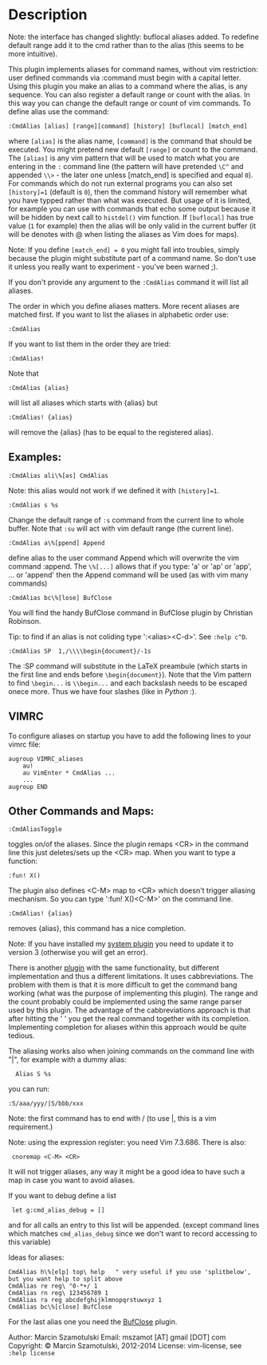 Description
===========

Note: the interface has changed slightly: buflocal aliases added. To redefine
default range add it to the cmd rather than to the alias (this seems to be
more intuitive).


This plugin implements aliases for command names, without vim restriction:
user defined commands via :command must begin with a capital letter. Using
this plugin you make an alias to a command where the alias, is any sequence.
You can also register a default range or count with the alias. In this way
you can change the default range or count of vim commands.
To define alias use the command: 
```viml
:CmdAlias [alias] [range][command] [history] [buflocal] [match_end] 
```
where `[alias]` is the alias name, `[command]` is the command that should be
executed. You might pretend new default `[range]` or count to the command. The
`[alias]` is any vim pattern that will be used to match what you are entering in
the `:` command line (the pattern will have pretended `\C^` and appended `\\>` -
the later one unless [match&#95;end] is specified and equal `0`). For
commands which do not run external programs you can also set `[history]=1`
(default is `0`), then the command history will remember what you have typped
rather than what was executed. But usage of it is limited, for example you can
use with commands that echo some output because it will be hidden by next call
to `histdel()` vim function. If `[buflocal]` has true value (`1` for example)
then the alias will be only valid in the current buffer (it will be denotes
with @ when listing the aliases as Vim does for maps).


Note: If you define `[match_end] = 0` you might fall into troubles, simply
because the plugin might substitute part of a command name.  So don't use
it unless you really want to experiment - you've been warned ;).


If you don't provide any argument to the `:CmdAlias` command it will list all
aliases.


The order in which you define aliases matters. More recent aliases are matched
first. If you want to list the aliases in alphabetic order use:
```viml
:CmdAlias
```
If you want to list them in the order they are tried:
```viml
:CmdAlias!
```
Note that
```viml
:CmdAlias {alias}
```
will list all aliases which starts with {alias} but
```viml
:CmdAlias! {alias}
```
will remove the {alias} (has to be equal to the registered alias).


Examples: 
---------
```viml
:CmdAlias ali\%[as] CmdAlias
```
Note: this alias would not work if we defined it with `[history]=1`.
```viml
:CmdAlias s %s
```
Change the default range of `:s` command from the current line to whole
buffer. Note that `:su` will act with vim default range (the current line).
```viml
:CmdAlias a\%[ppend] Append 
```
define alias to the user command Append which will overwrite the vim command
:append. The  `\%[...]` allows that if you type: 'a' or 'ap' or 'app', ...
or 'append' then the Append command will be used (as with vim many commands)
```viml
:CmdAlias bc\%[lose] BufClose
``` 
You will find the handy BufClose command in BufClose plugin by Christian
Robinson.

Tip: to find if an alias is not coliding type ':\<alias\>\<C-d\>'.
See `:help c^D`.

```viml
:CmdAlias SP  1,/\\\\begin{document}/-1s
```
The :SP command will substitute in the LaTeX preambule (which starts in the
first line and ends before `\begin{document}`). Note that the Vim pattern to
find `\begin...` is `\\begin...` and each backslash needs to be escaped onece
more. Thus we have four slashes (like in *Python* :).


VIMRC
-----

To configure aliases on startup you have to add the following lines to your
vimrc file:
```viml
augroup VIMRC_aliases
    au!
    au VimEnter * CmdAlias ...
    ...
augroup END
```

Other Commands and Maps:
------------------------

```viml
:CmdAliasToggle 
```
toggles on/of the aliases. Since the plugin remaps \<CR\> in the command line
this just deletes/sets up the \<CR\> map.  When you want to type a function:
```viml
:fun! X()
```
The plugin also defines \<C-M\> map to \<CR\> which doesn't trigger
aliasing mechanism. So you can type ':fun! X()\<C-M\>' on the command line.
```viml
:CmdAlias! {alias} 
```
removes {alias}, this command has a nice completion.

Note: If you have installed my [system plugin](http://www.vim.org/scripts/script.php?script_id=4224)
you need to update it to version 3 (otherwise you will get an error).

There is another [plugin](http://www.vim.org/scripts/script.php?script_id=746)
with the same functionality, but different implementation and thus a different
limitations.  It uses cabbreviations.  The problem with them is that it is
more difficult to get the command bang working (what was the purpose of
implementing this plugin). The range and the count probably could be
implemented using the same range parser used by this plugin. The advantage of
the cabbreviations approach is that after hitting the ' ' you get the real
command together with its completion.  Implementing completion for aliases
within this approach would be quite tedious.

The aliasing works also when joining commands on the command line with "|",
for example with a dummy alias:
```viml
  Alias S %s
```  
you can run:
```viml
:S/aaa/yyy/|S/bbb/xxx
```
Note: the first command has to end with / (to use |, this is a vim
requirement.)

Note: using the expression register: you need Vim 7.3.686. There is also:
```viml
 cnoremap <C-M> <CR>
```
It will not trigger aliases, any way it might be a good idea to have such
a map in case you want to avoid aliases.

If you want to debug define a list
```viml
 let g:cmd_alias_debug = []
``` 
and for all calls an entry to this list will be appended.
(except command lines which matches `cmd_alias_debug` since we don't want to
record accessing to this variable)


Ideas for aliases:
```viml
CmdAlias h\%[elp] top\ help   " very useful if you use 'splitbelow', but you want help to split above
CmdAlias re reg\ "0-*+/ 1
CmdAlias rn reg\ 123456789 1
CmdAlias ra reg abcdefghijklmnopqrstuwxyz 1
CmdAlias bc\%[close] BufClose
```
For the last alias one you need the
[BufClose](http://www.vim.org/scripts/script.php?script_id=559) plugin.


Author: Marcin Szamotulski
Email: mszamot [AT] gmail [DOT] com
Copyright: © Marcin Szamotulski, 2012-2014
License: vim-license, see `:help license`
